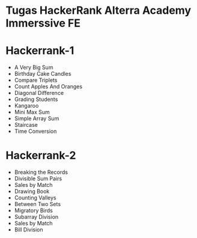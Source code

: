 # Tugas HackerRank Alterra Academy Immerssive FE

# Hackerrank-1
- A Very Big Sum
- Birthday Cake Candles
- Compare Triplets
- Count Apples And Oranges
- Diagonal Difference
- Grading Students
- Kangaroo
- Mini Max Sum
- Simple Array Sum
- Staircase
- Time Conversion


# Hackerrank-2
- Breaking the Records
- Divisible Sum Pairs
- Sales by Match
- Drawing Book
- Counting Valleys
- Between Two Sets
- Migratory Birds
- Subarray Division
- Sales by Match
- Bill Division
